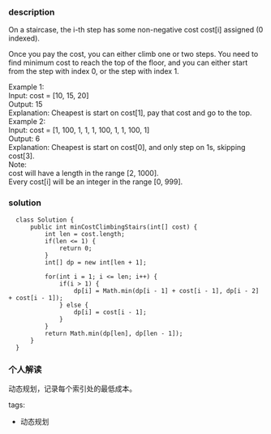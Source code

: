 ### description    
  On a staircase, the i-th step has some non-negative cost cost[i] assigned (0 indexed).  
    
  Once you pay the cost, you can either climb one or two steps. You need to find minimum cost to reach the top of the floor, and you can either start from the step with index 0, or the step with index 1.  
    
  Example 1:  
  Input: cost = [10, 15, 20]  
  Output: 15  
  Explanation: Cheapest is start on cost[1], pay that cost and go to the top.  
  Example 2:  
  Input: cost = [1, 100, 1, 1, 1, 100, 1, 1, 100, 1]  
  Output: 6  
  Explanation: Cheapest is start on cost[0], and only step on 1s, skipping cost[3].  
  Note:  
  cost will have a length in the range [2, 1000].  
  Every cost[i] will be an integer in the range [0, 999].  
### solution    
```    
  class Solution {  
      public int minCostClimbingStairs(int[] cost) {  
          int len = cost.length;  
          if(len <= 1) {  
              return 0;  
          }  
          int[] dp = new int[len + 1];  
    
          for(int i = 1; i <= len; i++) {  
              if(i > 1) {  
                  dp[i] = Math.min(dp[i - 1] + cost[i - 1], dp[i - 2] + cost[i - 1]);  
              } else {  
                  dp[i] = cost[i - 1];  
              }  
          }  
          return Math.min(dp[len], dp[len - 1]);  
      }  
  }  
```    
    
### 个人解读    
  动态规划，记录每个索引处的最低成本。  
    
tags:    
  -  动态规划  
